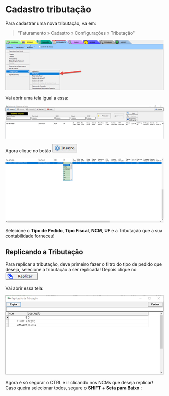 # Cadastro tributação

Para cadastrar uma nova tributação, va em:
> "Faturamento » Cadastro » Configurações » Tributação"  

![1](/img/faturamento/1.png) 

Vai abrir uma tela igual a essa:

![2](/img/faturamento/2.png) 

Agora clique no botão ![15](/img/botoeskm/insere.jpg)

![3](/img/faturamento/3.png) 

Selecione o **Tipo de Pedido**, **Tipo Fiscal**, **NCM**, **UF** e a Tributação que a sua contabilidade forneceu!

## Replicando a Tributação

Para replicar a tributação, deve primeiro fazer o filtro do tipo de pedido que deseja, selecione a tributação a ser replicada! Depois clique no ![4](/img/faturamento/replicar.png) 

Vai abrir essa tela:

![5](/img/faturamento/4.png)

Agora é só segurar o CTRL e ir clicando nos NCMs que deseja replicar! Caso queira selecionar todos, segure o **SHIFT** + **Seta para Baixo** :
